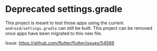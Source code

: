 # Deprecated settings.gradle

This project is meant to test those apps using the current `android/settings.gradle`
can still be built. This project can be removed once apps have been migrated to
this new file.

Issue: https://github.com/flutter/flutter/issues/54566